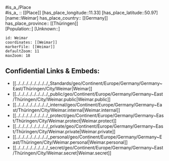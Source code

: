 ﻿---
location: [50.97,11.33] 
mapzoom: [7,12] 
mapmarker: city 
type: City
tags:
- geo/City


SpocWebEntityId: 35502
isDeleted: false
confidential: public

---
#is_a_/Place  
#is_a_ :: [[Place]] 
[has_place_longitude::11.33] 
[has_place_latitude::50.97] 
[name::Weimar] 
has_place_country:: [[Germany]]  
has_place_province:: [[Thüringen]]  
[Population::] 
[Unknown::] 


```leaflet
id: Weimar
coordinates: [[Weimar]] 
markerFile: [[Weimar]] 
defaultZoom: 11 
maxZoom: 18
```


## Confidential Links & Embeds: 
- [[../../../../../../../../_Standards/geo/Continent/Europe/Germany/Germany~East/Thüringen/City/Weimar|Weimar]] 
- [[../../../../../../../../_public/geo/Continent/Europe/Germany/Germany~East/Thüringen/City/Weimar.public|Weimar.public]] 
- [[../../../../../../../../_internal/geo/Continent/Europe/Germany/Germany~East/Thüringen/City/Weimar.internal|Weimar.internal]] 
- [[../../../../../../../../_protect/geo/Continent/Europe/Germany/Germany~East/Thüringen/City/Weimar.protect|Weimar.protect]] 
- [[../../../../../../../../_private/geo/Continent/Europe/Germany/Germany~East/Thüringen/City/Weimar.private|Weimar.private]] 
- [[../../../../../../../../_personal/geo/Continent/Europe/Germany/Germany~East/Thüringen/City/Weimar.personal|Weimar.personal]] 
- [[../../../../../../../../_secret/geo/Continent/Europe/Germany/Germany~East/Thüringen/City/Weimar.secret|Weimar.secret]] 
